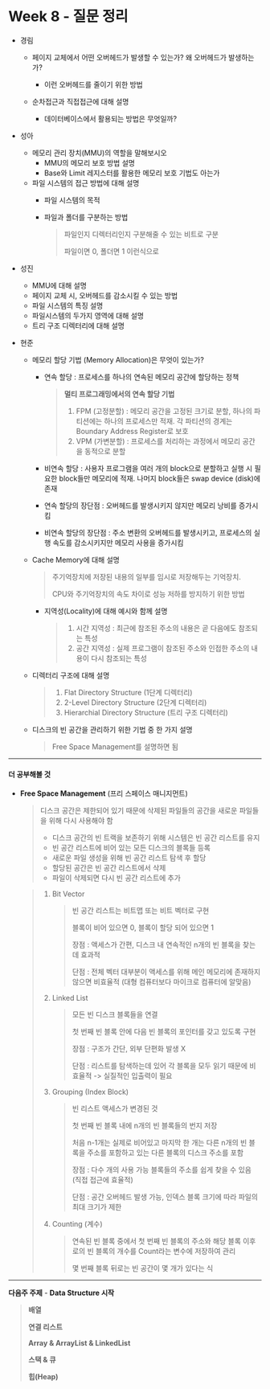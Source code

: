 # Week 8 - 질문 정리

- 경림

  - 페이지 교체에서 어떤 오버헤드가 발생할 수 있는가? 왜 오버헤드가 발생하는가?

    - 이런 오버헤드를 줄이기 위한 방법
  - 순차접근과 직접접근에 대해 설명
    - 데이터베이스에서 활용되는 방법은 무엇일까?

- 성아

  - 메모리 관리 장치(MMU)의 역할을 말해보시오
    - MMU의 메모리 보호 방법 설명
    - Base와 Limit 레지스터를 활용한 메모리 보호 기법도 아는가
  - 파일 시스템의 접근 방법에 대해 설명
    - 파일 시스템의 목적
    
    - 파일과 폴더를 구분하는 방법
    
      > 파일인지 디렉터리인지 구분해줄 수 있는 비트로 구분
      >
      > 파일이면 0, 폴더면 1 이런식으로

  

- 성진

  - MMU에 대해 설명
  - 페이지 교체 시, 오버헤드를 감소시킬 수 있는 방법
  - 파일 시스템의 특징 설명
  - 파일시스템의 두가지 영역에 대해 설명
  - 트리 구조 디렉터리에 대해 설명
  
  
  
- 현준

  - 메모리 할당 기법 (Memory Allocation)은 무엇이 있는가?

    - 연속 할당 : 프로세스를 하나의 연속된 메모리 공간에 할당하는 정책

      > **멀티 프로그래밍에서의 연속 할당 기법**
      >
      > 1. FPM (고정분할) : 메모리 공간을 고정된 크기로 분할, 하나의 파티션에는 하나의 프로세스만 적재. 각 파티션의 경계는 Boundary Address Register로 보호
      > 2. VPM (가변분할) : 프로세스를 처리하는 과정에서 메모리 공간을 동적으로 분할

    - 비연속 할당 : 사용자 프로그램을 여러 개의 block으로 분할하고 실행 시 필요한 block들만 메모리에 적재. 나머지 block들은 swap device (disk)에 존재

    - 연속 할당의 장단점 : 오버헤드를 발생시키지 않지만 메모리 낭비를 증가시킴

    - 비연속 할당의 장단점 : 주소 변환의 오버헤드를 발생시키고, 프로세스의 실행 속도를 감소시키지만 메모리 사용을 증가시킴

  - Cache Memory에 대해 설명

    > 주기억장치에 저장된 내용의 일부를 임시로 저장해두는 기억장치.
    >
    > CPU와 주기억장치의 속도 차이로 성능 저하를 방지하기 위한 방법

    - 지역성(Locality)에 대해 예시와 함께 설명

      > 1. 시간 지역성 : 최근에 참조된 주소의 내용은 곧 다음에도 참조되는 특성
      > 2. 공간 지역성 : 실제 프로그램이 참조된 주소와 인접한 주소의 내용이 다시 참조되는 특성

  - 디렉터리 구조에 대해 설명

    > 1. Flat Directory Structure (1단계 디렉터리)
    > 2. 2-Level Directory Structure (2단계 디렉터리)
    > 3. Hierarchial Directory Structure (트리 구조 디렉터리)

  - 디스크의 빈 공간을 관리하기 위한 기법 중 한 가지 설명

    > Free Space Management를 설명하면 됨

---

#### 더 공부해볼 것

- **Free Space Management** (프리 스페이스 매니지먼트)

  > 디스크 공간은 제한되어 있기 때문에 삭제된 파일들의 공간을 새로운 파일들을 위해 다시 사용해야 함
  >
  > - 디스크 공간의 빈 트랙을 보존하기 위해 시스템은 빈 공간 리스트를 유지
  > - 빈 공간 리스트에 비어 있는 모든 디스크의 블록들 등록
  > - 새로운 파일 생성을 위해 빈 공간 리스트 탐색 후 할당
  > - 할당된 공간은 빈 공간 리스트에서 삭제
  > - 파일이 삭제되면 다시 빈 공간 리스트에 추가

  > 1. Bit Vector
  >
  >    > 빈 공간 리스트는 비트맵 또는 비트 벡터로 구현
  >    >
  >    > 블록이 비어 있으면 0, 블록이 할당 되어 있으면 1
  >    >
  >    > 장점 : 액세스가 간편, 디스크 내 연속적인 n개의 빈 블록을 찾는데 효과적
  >    >
  >    > 단점 : 전체 벡터 대부분이 액세스를 위해 메인 메모리에 존재하지 않으면 비효율적 (대형 컴퓨터보다 마이크로 컴퓨터에 알맞음)
  >
  > 2. Linked List
  >
  >    > 모든 빈 디스크 블록들을 연결
  >    >
  >    > 첫 번째 빈 블록 안에 다음 빈 블록의 포인터를 갖고 있도록 구현
  >    >
  >    > 장점 : 구조가 간단, 외부 단편화 발생 X
  >    >
  >    > 단점 : 리스트를 탐색하는데 있어 각 블록을 모두 읽기 때문에 비효율적 -> 실질적인 입출력이 필요
  >
  > 3. Grouping (Index Block)
  >
  >    > 빈 리스트 액세스가 변경된 것
  >    >
  >    > 첫 번째 빈 블록 내에 n개의 빈 블록들의 번지 저장
  >    >
  >    > 처음 n-1개는 실제로 비어있고 마지막 한 개는 다른 n개의 빈 블록을 주소를 포함하고 있는 다른 블록의 디스크 주소를 포함
  >    >
  >    > 장점 : 다수 개의 사용 가능 블록들의 주소를 쉽게 찾을 수 있음 (직접 접근에 효율적)
  >    >
  >    > 단점 : 공간 오버헤드 발생 가능, 인덱스 블록 크기에 따라 파일의 최대 크기가 제한
  >
  > 4. Counting (계수)
  >
  >    > 연속된 빈 블록 중에서 첫 번째 빈 블록의 주소와 해당 블록 이후로의 빈 블록의 개수를 Count라는 변수에 저장하여 관리
  >    >
  >    > 몇 번째 블록 뒤로는 빈 공간이 몇 개가 있다는 식

---

**다음주 주제** - **Data Structure 시작**

> **배열**
>
> **연결 리스트**
>
> **Array & ArrayList & LinkedList**
>
> **스택 & 큐**
>
> **힙(Heap)**

